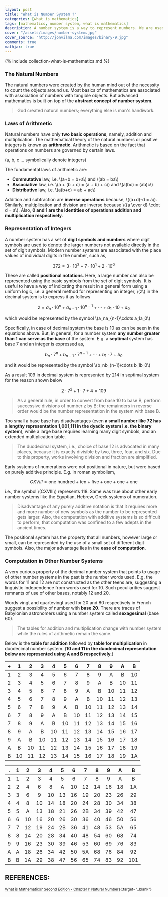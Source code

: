 ```yaml
---
layout: post
title: "What is Number System ?"
categories: [what is mathematics]
tags: [mathematics, number system, what is mathematics]
description: A number system is a way to represent numbers. We are used to using the base-10 number system, which is also called decimal.
cover: "/assets/images/number-system.jpg"
cover_source: "http://jonvilma.com/images/binary-9.jpg"
comments: true
mathjax: true
---
```


{% include collection-what-is-mathematics.md %}

### The Natural Numbers

The natural numbers were created by the human mind out of the necessity to count the objects around us. Most basics of mathematics are associated with association of numbers with tangible objects. But advanced mathematics is built on top of the **abstract concept of number system**.

> God created natural numbers; everything else is man's handiwork.

### Laws of Arithmetic

Natural numbers have only **two basic operations**, namely, addition and multiplication. The mathematical theory of the natural numbers or positive integers is known as **arithmetic**. Arithmetic is based on the fact that operations on numbers are governed by certain laws.

(a, b, c ... symbolically denote integers)

The fundamental laws of arithmetic are:

* **Commutative** law, i.e. \\(a+b = b+a\\) and \\(ab = ba\\)
* **Associative** law, i.e. \\(a + (b + c) = (a + b) + c\\) and \\(a(bc) = (ab)c\\)
* **Distributive** law, i.e. \\(a(b+c) = ab + ac\\)

Addition and subtraction are **inverse operations** because, \\((a+d)-d = a\\). Similarly, multiplication and division are inverse because \\({a \over d} \cdot d = a\\). Also, **0 and 1 are the identities of operations addition and multiplication respectively**.

### Representation of Integers

A number system has a set of **digit symbols and numbers** where digit symbols are used to denote the larger numbers not available directly in the set of digit symbols. Modern number systems are associated with the place values of individual digits in the number, such as,

$$ 372 = 3 \cdot 10^2 + 7 \cdot 10^1 + 2 \cdot 10^0$$

These are called **positional notations**. Here, a large number can also be represented using the basic symbols from the set of digit symbols. It is useful to have a way of indicating the result in a general form using a uniform logic, i.e. a general method for representing an integer, \\(z\\) in the decimal system is to express it as follows

$$z = a_n \cdot 10^n + a_{n-1} \cdot 10^{n-1} + \cdots + a_1 \cdot 10 + a_0$$

which would be represented by the symbol \\(a_na_{n-1}\cdots a_1a_0\\)

Specifically, in case of decimal system the base is 10 as can be seen in the equations above. But, in general, for a number system **any number greater than 1 can serve as the base** of the system. E.g. a **septimal** system has base 7 and an integer is expressed as,

$$b_n \cdot 7^n + b_{n-1} \cdot 7^{n-1} + \cdots + b_1 \cdot 7 + b_0$$

and it would be represented by the symbol \\(b_nb_{n-1}\cdots b_1b_0\\)

As a result 109 in decimal system is represented by 214 in septimal system for the reason shown below 

$$2 \cdot 7^2 + 1 \cdot 7 + 4 = 109$$

> As a general rule, in order to convert from base 10 to base B, perform successive divisions of number z by B; the remainders in reverse order would be the number representation in the system with base B.

Too small a base base has disadvantages (even **a small number like 72 has a lengthy representation 1,001,111 in the dyadic system i.e. the binary system**), while a large base requires learning many digit symbols, and an extended multiplication table. 

> The duodecimal system, i.e., choice of base 12 is advocated in many places, because it is exactly divisible by two, three, four, and six. Due to this property, works involving division and fraction are simplified.

Early systems of numerations were not positional in nature, but were based on purely additive principle. E.g. in roman symbolism, 

$$CXVIII = \text{one hundred} + \text{ten} + \text{five} + \text{one} + \text{one} + \text{one}$$

i.e., the symbol \\(CXVIII\\) represents 118. Same was true about other early number systems like the Egyptian, Hebrew, Greek systems of numeration.

> Disadvantage of any purely additive notation is that it requires more and more number of new symbols as the number to be represented gets larger. Also, the computation with additive systems is so difficult to perform, that computation was confined to a few adepts in the ancient times.

The positional system has the property that all numbers, however large or small, can be represented by the use of a small set of different digit symbols. Also, the major advantage lies in the **ease of computation**.

### Computation in Other Number Systems

A very curious property of the decimal number system that points to usage of other number systems in the past is the number words used. E.g. the words for 11 and 12 are not constructed as the other teens are, suggesting a linguistic independence from words used for 10. Such peculiarities suggest remnants of use of other bases, notably 12 and 20.

Words vingt and quartevingt used for 20 and 80 respectively in French suggest a possibility of number with **base 20**. There are traces of Babylonian astronomers using a number system called **sexagesimal** (base 60).

> The tables for addition and multiplication change with number system while the rules of arithmetic remain the same.

Below is the **table for addition** followed by **table for multiplication** in duodecimal number system. (**10 and 11 in the duodecimal representation below are represented using A and B respectively.**)

| + | 1 | 2 | 3 | 4 | 5 | 6 | 7 | 8 | 9 | A | B |
|:-:|:-:|:-:|:-:|:-:|:-:|:-:|:-:|:-:|:-:|:-:|:-:|
| 1 | 2 | 3 | 4 | 5 | 6 | 7 | 8 | 9 | A | B | 10 |
| 2 | 3 | 4 | 5 | 6 | 7 | 8 | 9 | A | B | 10 | 11 |
| 3 | 4 | 5 | 6 | 7 | 8 | 9 | A | B | 10 | 11 | 12 |
| 4 | 5 | 6 | 7 | 8 | 9 | A | B | 10 | 11 | 12 | 13 |
| 5 | 6 | 7 | 8 | 9 | A | B | 10 | 11 | 12 | 13 | 14 |
| 6 | 7 | 8 | 9 | A | B | 10 | 11 | 12 | 13 | 14 | 15 |
| 7 | 8 | 9 | A | B | 10 | 11 | 12 | 13 | 14 | 15 | 16 |
| 8 | 9 | A | B | 10 | 11 | 12 | 13 | 14 | 15 | 16 | 17 |
| 9 | A | B | 10 | 11 | 12 | 13 | 14 | 15 | 16 | 17 | 18 |
| A | B | 10 | 11 | 12 | 13 | 14 | 15 | 16 | 17 | 18 | 19 |
| B | 10 | 11 | 12 | 13 | 14 | 15 | 16 | 17 | 18 | 19 | 1A | 

| . | 1 | 2 | 3 | 4 | 5 | 6 | 7 | 8 | 9 | A | B |
|:-:|:-:|:-:|:-:|:-:|:-:|:-:|:-:|:-:|:-:|:-:|:-:|
| 1 | 1 | 2 | 3 | 4 | 5 | 6 | 7 | 8 | 9 | A | B |
| 2 | 2 | 4 | 6 | 8 | A | 10 | 12 | 14 | 16 | 18 | 1A |
| 3 | 3 | 6 | 9 | 10 | 13 | 16 | 19 | 20 | 23 | 26 | 29 |
| 4 | 4 | 8 | 10 | 14 | 18 | 20 | 24 | 28 | 30 | 34 | 38 |
| 5 | 5 | A | 13 | 18 | 21 | 26 | 2B | 34 | 39 | 42 | 47 |
| 6 | 6 | 10 | 16 | 20 | 26 | 30 | 36 | 40 | 46 | 50 | 56 |
| 7 | 7 | 12 | 19 | 24 | 2B | 36 | 41 | 48 | 53 | 5A | 65 |
| 8 | 8 | 14 | 20 | 28 | 34 | 40 | 48 | 54 | 60 | 68 | 74 |
| 9 | 9 | 16 | 23 | 30 | 39 | 46 | 53 | 60 | 69 | 76 | 83 |
| A | A | 18 | 26 | 34 | 42 | 50 | 5A | 68 | 76 | 84 | 92 |
| B | B | 1A | 29 | 38 | 47 | 56 | 65 | 74 | 83 | 92 | 101 | 

## REFERENCES:

<small>[What is Mathematics? Second Edition - Chapter I: Natural Numbers](https://drive.google.com/open?id=0BxedRvE84NXkSy1sdzJKNDlHZGM){:target="_blank"}</small>